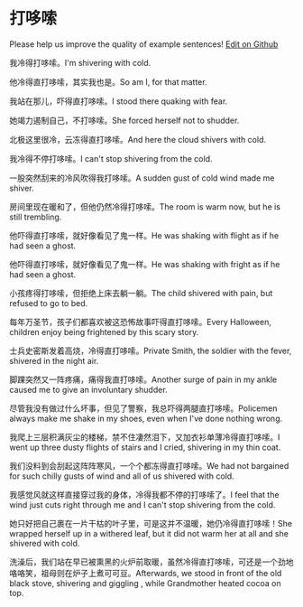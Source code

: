 # 打哆嗦

Please help us improve the quality of example sentences! [Edit on Github](https://github.com/jiyushe/jiyu-example-sentence-source/blob/main/chinese/daduosuo.md)

<p><span class="chinese">我冷得打哆嗦。</span><span class="english">I'm shivering with cold.</span></p>

<p><span class="chinese">他冷得直打哆嗦，其实我也是。</span><span class="english">So am I, for that matter.</span></p>

<p><span class="chinese">我站在那儿，吓得直打哆嗦。</span><span class="english">I stood there quaking with fear.</span></p>

<p><span class="chinese">她竭力遏制自己，不打哆嗦。</span><span class="english">She forced herself not to shudder.</span></p>

<p><span class="chinese">北极这里很冷，云冻得直打哆嗦。</span><span class="english">And here the cloud shivers with cold.</span></p>

<p><span class="chinese">我冷得不停打哆嗦。</span><span class="english">I can't stop shivering from the cold.</span></p>

<p><span class="chinese">一股突然刮来的冷风吹得我打哆嗦。</span><span class="english">A sudden gust of cold wind made me shiver.</span></p>

<p><span class="chinese">房间里现在暖和了，但他仍然冷得打哆嗦。</span><span class="english">The room is warm now, but he is still trembling.</span></p>

<p><span class="chinese">他吓得直打哆嗦，就好像看见了鬼一样。</span><span class="english">He was shaking with flight as if he had seen a ghost.</span></p>

<p><span class="chinese">他吓得直打哆嗦，就好像看见了鬼一样。</span><span class="english">He was shaking with fright as if he had seen a ghost.</span></p>

<p><span class="chinese">小孩疼得打哆嗦，但拒绝上床去躺一躺。</span><span class="english">The child shivered with pain, but refused to go to bed.</span></p>

<p><span class="chinese">每年万圣节，孩子们都喜欢被这恐怖故事吓得直打哆嗦。</span><span class="english">Every Halloween, children enjoy being frightened by this scary story.</span></p>

<p><span class="chinese">士兵史密斯发着高烧，冷得直打哆嗦。</span><span class="english">Private Smith, the soldier with the fever, shivered in the night air.</span></p>

<p><span class="chinese">脚踝突然又一阵疼痛，痛得我直打哆嗦。</span><span class="english">Another surge of pain in my ankle caused me to give an involuntary shudder.</span></p>

<p><span class="chinese">尽管我没有做过什么坏事，但见了警察，我总吓得两腿直打哆嗦。</span><span class="english">Policemen always make me shake in my shoes, even when I've done nothing wrong.</span></p>

<p><span class="chinese">我爬上三层积满灰尘的楼梯，禁不住凄然泪下，又加衣衫单薄冷得直打哆嗦。</span><span class="english">I went up three dusty flights of stairs and I cried, shivering in my thin coat.</span></p>

<p><span class="chinese">我们没料到会刮起这阵阵寒风，一个个都冻得直打哆嗦。</span><span class="english">We had not bargained for such chilly gusts of wind and all of us shivered with cold.</span></p>

<p><span class="chinese">我感觉风就这样直接穿过我的身体，冷得我都不停的打哆嗦了。</span><span class="english">I feel that the wind just cuts right through me and I can't stop shivering from the cold.</span></p>

<p><span class="chinese">她只好把自己裹在一片干枯的叶子里，可是这并不温暖，她仍冷得直打哆嗦！</span><span class="english">She wrapped herself up in a withered leaf, but it did not warm her at all and she shivered with cold.</span></p>

<p><span class="chinese">洗澡后，我们站在早已被熏黑的火炉前取暖，虽然冷得直打哆嗦，可还是一个劲地咯咯笑，祖母则在炉子上煮可可豆。</span><span class="english">Afterwards, we stood in front of the old black stove, shivering and giggling , while Grandmother heated cocoa on top.</span></p>

